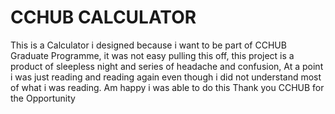 # CCHUB CALCULATOR 
This is a Calculator i designed because i want to be part of CCHUB Graduate Programme, it was not easy pulling this off, this project is a product of sleepless night and series of headache and confusion,
At a point i was just reading and reading again even though i did not understand most of what i was reading.
Am happy i was able to do this
Thank you CCHUB for the Opportunity